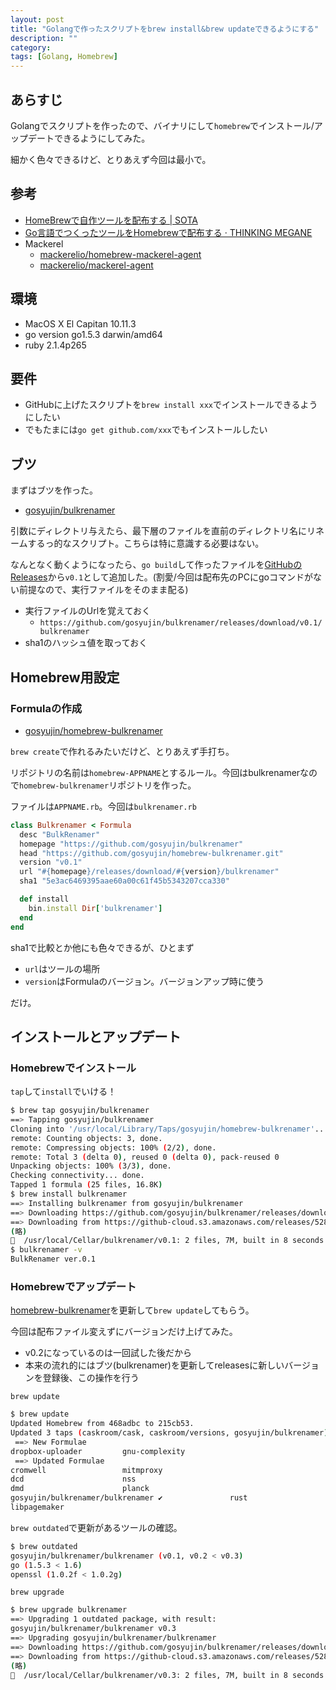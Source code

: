 ```yaml
---
layout: post
title: "Golangで作ったスクリプトをbrew install&brew updateできるようにする"
description: ""
category: 
tags: [Golang, Homebrew]
---
```


## あらすじ

Golangでスクリプトを作ったので、バイナリにして`homebrew`でインストール/アップデートできるようにしてみた。

細かく色々できるけど、とりあえず今回は最小で。

## 参考

- [HomeBrewで自作ツールを配布する | SOTA](http://deeeet.com/writing/2014/05/20/brew-tap/)
- [Go言語でつくったツールをHomebrewで配布する · THINKING MEGANE](http://blog.monochromegane.com/blog/2014/05/19/homebrew-formula-for-golang/)
- Mackerel
    - [mackerelio/homebrew-mackerel-agent](https://github.com/mackerelio/homebrew-mackerel-agent)
    - [mackerelio/mackerel-agent](https://github.com/mackerelio/mackerel-agent)

## 環境

- MacOS X El Capitan 10.11.3
- go version go1.5.3 darwin/amd64
- ruby 2.1.4p265

## 要件

- GitHubに上げたスクリプトを`brew install xxx`でインストールできるようにしたい
- でもたまには`go get github.com/xxx`でもインストールしたい

## ブツ

まずはブツを作った。

- [gosyujin/bulkrenamer](https://github.com/gosyujin/bulkrenamer)

引数にディレクトリ与えたら、最下層のファイルを直前のディレクトリ名にリネームするっ的なスクリプト。こちらは特に意識する必要はない。

なんとなく動くようになったら、`go build`して作ったファイルを[GitHubのReleases](https://github.com/gosyujin/bulkrenamer/releases)から`v0.1`として追加した。(割愛/今回は配布先のPCにgoコマンドがない前提なので、実行ファイルをそのまま配る)

- 実行ファイルのUrlを覚えておく
    - `https://github.com/gosyujin/bulkrenamer/releases/download/v0.1/bulkrenamer`
- sha1のハッシュ値を取っておく

## Homebrew用設定

### Formulaの作成

- [gosyujin/homebrew-bulkrenamer](https://github.com/gosyujin/homebrew-bulkrenamer)

`brew create`で作れるみたいだけど、とりあえず手打ち。

リポジトリの名前は`homebrew-APPNAME`とするルール。今回はbulkrenamerなので`homebrew-bulkrenamer`リポジトリを作った。

ファイルは`APPNAME.rb`。今回は`bulkrenamer.rb`

```ruby
class Bulkrenamer < Formula
  desc "BulkRenamer"
  homepage "https://github.com/gosyujin/bulkrenamer"
  head "https://github.com/gosyujin/homebrew-bulkrenamer.git"
  version "v0.1"
  url "#{homepage}/releases/download/#{version}/bulkrenamer"
  sha1 "5e3ac6469395aae60a00c61f45b5343207cca330"

  def install
    bin.install Dir['bulkrenamer']
  end
end
```

sha1で比較とか他にも色々できるが、ひとまず

- `url`はツールの場所
- `version`はFormulaのバージョン。バージョンアップ時に使う

だけ。

## インストールとアップデート

### Homebrewでインストール

`tap`して`install`でいける！

```sh
$ brew tap gosyujin/bulkrenamer
==> Tapping gosyujin/bulkrenamer
Cloning into '/usr/local/Library/Taps/gosyujin/homebrew-bulkrenamer'...
remote: Counting objects: 3, done.
remote: Compressing objects: 100% (2/2), done.
remote: Total 3 (delta 0), reused 0 (delta 0), pack-reused 0
Unpacking objects: 100% (3/3), done.
Checking connectivity... done.
Tapped 1 formula (25 files, 16.8K)
$ brew install bulkrenamer
==> Installing bulkrenamer from gosyujin/bulkrenamer
==> Downloading https://github.com/gosyujin/bulkrenamer/releases/download/v0.1/bulkrenamer
==> Downloading from https://github-cloud.s3.amazonaws.com/releases/52855923/178f416a-dfc8-11e5-9f9c-fc48ca5e1c98?X-Amz-Algorithm=AWS4-HMAC-SHA256&X-Amz-Credential=AKIAISTNZFOVBIJM
(略)
🍺  /usr/local/Cellar/bulkrenamer/v0.1: 2 files, 7M, built in 8 seconds
$ bulkrenamer -v
BulkRenamer ver.0.1
```

### Homebrewでアップデート

[homebrew-bulkrenamer](https://github.com/gosyujin/homebrew-bulkrenamer)を更新して`brew update`してもらう。

今回は配布ファイル変えずにバージョンだけ上げてみた。

- v0.2になっているのは一回試した後だから
- 本来の流れ的にはブツ(bulkrenamer)を更新してreleasesに新しいバージョンを登録後、この操作を行う

<script src="https://gist.github.com/gosyujin/5c5ee96c7cc405405749.js"></script>

`brew update`

```sh
$ brew update
Updated Homebrew from 468adbc to 215cb53.
Updated 3 taps (caskroom/cask, caskroom/versions, gosyujin/bulkrenamer).
 ==> New Formulae
dropbox-uploader         gnu-complexity
 ==> Updated Formulae
cromwell                 mitmproxy
dcd                      nss
dmd                      planck
gosyujin/bulkrenamer/bulkrenamer ✔               rust
libpagemaker
```

`brew outdated`で更新があるツールの確認。

```sh
$ brew outdated
gosyujin/bulkrenamer/bulkrenamer (v0.1, v0.2 < v0.3)
go (1.5.3 < 1.6)
openssl (1.0.2f < 1.0.2g)
```

`brew upgrade`

```sh
$ brew upgrade bulkrenamer
==> Upgrading 1 outdated package, with result:
gosyujin/bulkrenamer/bulkrenamer v0.3
==> Upgrading gosyujin/bulkrenamer/bulkrenamer
==> Downloading https://github.com/gosyujin/bulkrenamer/releases/download/v0.3/bulkrenamer
==> Downloading from https://github-cloud.s3.amazonaws.com/releases/52855923/c0686154-e21b-11e5-92d2-6d76b5ceb265?X-Amz-Algorithm=AWS4-HMAC-SHA256&X-Amz-Credential=AKIAISTNZFOVBIJM
(略)
🍺  /usr/local/Cellar/bulkrenamer/v0.3: 2 files, 7M, built in 8 seconds
```
